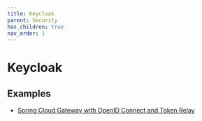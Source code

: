 ```yaml
---
title: Keycloak
parent: Security
has_children: true
nav_order: 1
---
```


# Keycloak

## Examples

* [Spring Cloud Gateway with OpenID Connect and Token Relay](https://github.com/spring-kb/spring-cloud-gateway-oidc-tokenrelay)